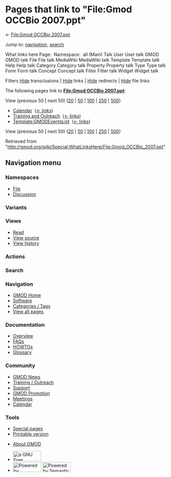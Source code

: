<div id="mw-page-base" class="noprint">

</div>

<div id="mw-head-base" class="noprint">

</div>

<div id="content" class="mw-body" role="main">

<span id="top"></span>

<div id="mw-js-message" style="display:none;">

</div>



# <span dir="auto">Pages that link to "File:Gmod OCCBio 2007.ppt"</span>

<div id="bodyContent">

<div id="contentSub">

← [File:Gmod OCCBio
2007.ppt](/wiki/File:Gmod_OCCBio_2007.ppt "File:Gmod OCCBio 2007.ppt")

</div>

<div id="jump-to-nav" class="mw-jump">

Jump to: [navigation](#mw-navigation), [search](#p-search)

</div>

<div id="mw-content-text">

What links here Page:  Namespace:  all (Main) Talk User User talk GMOD
GMOD talk File File talk MediaWiki MediaWiki talk Template Template talk
Help Help talk Category Category talk Property Property talk Type Type
talk Form Form talk Concept Concept talk Filter Filter talk Widget
Widget talk

Filters
[Hide](/mediawiki/index.php?title=Special:WhatLinksHere/File:Gmod_OCCBio_2007.ppt&hidetrans=1 "Special:WhatLinksHere/File:Gmod OCCBio 2007.ppt")
transclusions \|
[Hide](/mediawiki/index.php?title=Special:WhatLinksHere/File:Gmod_OCCBio_2007.ppt&hidelinks=1 "Special:WhatLinksHere/File:Gmod OCCBio 2007.ppt")
links \|
[Hide](/mediawiki/index.php?title=Special:WhatLinksHere/File:Gmod_OCCBio_2007.ppt&hideredirs=1 "Special:WhatLinksHere/File:Gmod OCCBio 2007.ppt")
redirects \|
[Hide](/mediawiki/index.php?title=Special:WhatLinksHere/File:Gmod_OCCBio_2007.ppt&hideimages=1 "Special:WhatLinksHere/File:Gmod OCCBio 2007.ppt")
file links

The following pages link to **[File:Gmod OCCBio
2007.ppt](/wiki/File:Gmod_OCCBio_2007.ppt "File:Gmod OCCBio 2007.ppt")**:

View (previous 50 \| next 50)
([20](/mediawiki/index.php?title=Special:WhatLinksHere/File:Gmod_OCCBio_2007.ppt&limit=20 "Special:WhatLinksHere/File:Gmod OCCBio 2007.ppt")
\|
[50](/mediawiki/index.php?title=Special:WhatLinksHere/File:Gmod_OCCBio_2007.ppt&limit=50 "Special:WhatLinksHere/File:Gmod OCCBio 2007.ppt")
\|
[100](/mediawiki/index.php?title=Special:WhatLinksHere/File:Gmod_OCCBio_2007.ppt&limit=100 "Special:WhatLinksHere/File:Gmod OCCBio 2007.ppt")
\|
[250](/mediawiki/index.php?title=Special:WhatLinksHere/File:Gmod_OCCBio_2007.ppt&limit=250 "Special:WhatLinksHere/File:Gmod OCCBio 2007.ppt")
\|
[500](/mediawiki/index.php?title=Special:WhatLinksHere/File:Gmod_OCCBio_2007.ppt&limit=500 "Special:WhatLinksHere/File:Gmod OCCBio 2007.ppt"))

- [Calendar](/wiki/Calendar "Calendar") ‎
  <span class="mw-whatlinkshere-tools">([←
  links](/mediawiki/index.php?title=Special:WhatLinksHere&target=Calendar "Special:WhatLinksHere"))</span>
- [Training and
  Outreach](/wiki/Training_and_Outreach "Training and Outreach") ‎
  <span class="mw-whatlinkshere-tools">([←
  links](/mediawiki/index.php?title=Special:WhatLinksHere&target=Training+and+Outreach "Special:WhatLinksHere"))</span>
- [Template:GMODEventsList](/wiki/Template:GMODEventsList "Template:GMODEventsList")
  ‎ <span class="mw-whatlinkshere-tools">([←
  links](/mediawiki/index.php?title=Special:WhatLinksHere&target=Template%3AGMODEventsList "Special:WhatLinksHere"))</span>

View (previous 50 \| next 50)
([20](/mediawiki/index.php?title=Special:WhatLinksHere/File:Gmod_OCCBio_2007.ppt&limit=20 "Special:WhatLinksHere/File:Gmod OCCBio 2007.ppt")
\|
[50](/mediawiki/index.php?title=Special:WhatLinksHere/File:Gmod_OCCBio_2007.ppt&limit=50 "Special:WhatLinksHere/File:Gmod OCCBio 2007.ppt")
\|
[100](/mediawiki/index.php?title=Special:WhatLinksHere/File:Gmod_OCCBio_2007.ppt&limit=100 "Special:WhatLinksHere/File:Gmod OCCBio 2007.ppt")
\|
[250](/mediawiki/index.php?title=Special:WhatLinksHere/File:Gmod_OCCBio_2007.ppt&limit=250 "Special:WhatLinksHere/File:Gmod OCCBio 2007.ppt")
\|
[500](/mediawiki/index.php?title=Special:WhatLinksHere/File:Gmod_OCCBio_2007.ppt&limit=500 "Special:WhatLinksHere/File:Gmod OCCBio 2007.ppt"))

</div>

<div class="printfooter">

Retrieved from
"<http://gmod.org/wiki/Special:WhatLinksHere/File:Gmod_OCCBio_2007.ppt>"

</div>

<div id="catlinks" class="catlinks catlinks-allhidden">

</div>

<div class="visualClear">

</div>

</div>

</div>

<div id="mw-navigation">

## Navigation menu

<div id="mw-head">



<div id="left-navigation">

<div id="p-namespaces" class="vectorTabs" role="navigation"
aria-labelledby="p-namespaces-label">

### Namespaces

- <span id="ca-nstab-image"><a href="/wiki/File:Gmod_OCCBio_2007.ppt" accesskey="c"
  title="View the file page [c]">File</a></span>
- <span id="ca-talk"><a
  href="/mediawiki/index.php?title=File_talk:Gmod_OCCBio_2007.ppt&amp;action=edit&amp;redlink=1"
  accesskey="t"
  title="Discussion about the content page [t]">Discussion</a></span>

</div>

<div id="p-variants" class="vectorMenu emptyPortlet" role="navigation"
aria-labelledby="p-variants-label">

### 

### Variants[](#)

<div class="menu">

</div>

</div>

</div>

<div id="right-navigation">

<div id="p-views" class="vectorTabs" role="navigation"
aria-labelledby="p-views-label">

### Views

- <span id="ca-view">[Read](/wiki/File:Gmod_OCCBio_2007.ppt)</span>
- <span id="ca-viewsource"><a
  href="/mediawiki/index.php?title=File:Gmod_OCCBio_2007.ppt&amp;action=edit"
  accesskey="e" title="This page is protected.
  You can view its source [e]">View source</a></span>
- <span id="ca-history"><a
  href="/mediawiki/index.php?title=File:Gmod_OCCBio_2007.ppt&amp;action=history"
  accesskey="h" title="Past revisions of this page [h]">View history</a></span>

</div>

<div id="p-cactions" class="vectorMenu emptyPortlet" role="navigation"
aria-labelledby="p-cactions-label">

### Actions[](#)

<div class="menu">

</div>

</div>

<div id="p-search" role="search">

### Search

<div id="simpleSearch">

</div>

</div>

</div>

</div>

<div id="mw-panel">

<div id="p-logo" role="banner">

<a href="/wiki/Main_Page"
style="background-image: url(http://gmod.org/images/GMOD-cogs.png);"
title="Visit the main page"></a>

</div>

<div id="p-Navigation" class="portal" role="navigation"
aria-labelledby="p-Navigation-label">

### Navigation

<div class="body">

- <span id="n-GMOD-Home">[GMOD Home](/wiki/Main_Page)</span>
- <span id="n-Software">[Software](/wiki/GMOD_Components)</span>
- <span id="n-Categories-.2F-Tags">[Categories /
  Tags](/wiki/Categories)</span>
- <span id="n-View-all-pages">[View all
  pages](/wiki/Special:AllPages)</span>

</div>

</div>

<div id="p-Documentation" class="portal" role="navigation"
aria-labelledby="p-Documentation-label">

### Documentation

<div class="body">

- <span id="n-Overview">[Overview](/wiki/Overview)</span>
- <span id="n-FAQs">[FAQs](/wiki/Category:FAQ)</span>
- <span id="n-HOWTOs">[HOWTOs](/wiki/Category:HOWTO)</span>
- <span id="n-Glossary">[Glossary](/wiki/Glossary)</span>

</div>

</div>

<div id="p-Community" class="portal" role="navigation"
aria-labelledby="p-Community-label">

### Community

<div class="body">

- <span id="n-GMOD-News">[GMOD News](/wiki/GMOD_News)</span>
- <span id="n-Training-.2F-Outreach">[Training /
  Outreach](/wiki/Training_and_Outreach)</span>
- <span id="n-Support">[Support](/wiki/Support)</span>
- <span id="n-GMOD-Promotion">[GMOD
  Promotion](/wiki/GMOD_Promotion)</span>
- <span id="n-Meetings">[Meetings](/wiki/Meetings)</span>
- <span id="n-Calendar">[Calendar](/wiki/Calendar)</span>

</div>

</div>

<div id="p-tb" class="portal" role="navigation"
aria-labelledby="p-tb-label">

### Tools

<div class="body">

- <span id="t-specialpages"><a href="/wiki/Special:SpecialPages" accesskey="q"
  title="A list of all special pages [q]">Special pages</a></span>
- <span id="t-print"><a
  href="/mediawiki/index.php?title=Special:WhatLinksHere/File:Gmod_OCCBio_2007.ppt&amp;printable=yes"
  rel="alternate" accesskey="p"
  title="Printable version of this page [p]">Printable version</a></span>

</div>

</div>

</div>

</div>

<div id="footer" role="contentinfo">

- <span id="footer-places-about">[About
  GMOD](/wiki/GMOD:About "GMOD:About")</span>

<!-- -->

- <span id="footer-copyrightico">[<img src="http://www.gnu.org/graphics/gfdl-logo-small.png" width="88"
  height="31" alt="a GNU Free Documentation License" />](http://www.gnu.org/licenses/fdl-1.3.html)</span>
- <span id="footer-poweredbyico">[<img src="/mediawiki/skins/common/images/poweredby_mediawiki_88x31.png"
  width="88" height="31" alt="Powered by MediaWiki" />](//www.mediawiki.org/)
  [<img
  src="/mediawiki/extensions/SemanticMediaWiki/includes/../resources/images/smw_button.png"
  width="88" height="31" alt="Powered by Semantic MediaWiki" />](https://www.semantic-mediawiki.org/wiki/Semantic_MediaWiki)</span>

<div style="clear:both">

</div>

</div>
